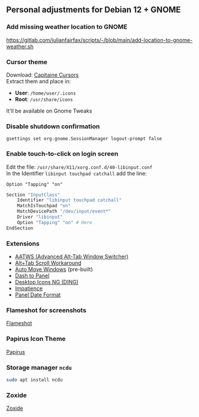 ## Personal adjustments for Debian 12 + GNOME

### Add missing weather location to GNOME
https://gitlab.com/julianfairfax/scripts/-/blob/main/add-location-to-gnome-weather.sh

### Cursor theme
Download: [Capitaine Cursors](https://www.gnome-look.org/p/1148692)  
Extract them and place in:
- **User**: `/home/user/.icons`
- **Root**: `/usr/share/icons`

It'll be available on Gnome Tweaks

### Disable shutdown confirmation
```
gsettings set org.gnome.SessionManager logout-prompt false
```

### Enable touch-to-click on login screen
Edit the file: `/usr/share/X11/xorg.conf.d/40-libinput.conf`  
In the Identifier `libinput touchpad catchall` add the line:
```
Option "Tapping" "on"
```

```bash
Section "InputClass"
    Identifier "libinput touchpad catchall"
    MatchIsTouchpad "on"
    MatchDevicePath "/dev/input/event*"
    Driver "libinput"
    Option "Tapping" "on" # Here
EndSection
```

### Extensions
- [AATWS (Advanced Alt-Tab Window Switcher)](https://extensions.gnome.org/extension/4412/advanced-alttab-window-switcher/)
- [Alt+Tab Scroll Workaround](https://extensions.gnome.org/extension/5282/alttab-scroll-workaround/)
- [Auto Move Windows](https://extensions.gnome.org/extension/16/auto-move-windows/) (pre-built)
- [Dash to Panel](https://extensions.gnome.org/extension/1160/dash-to-panel/)
- [Desktop Icons NG (DING)](https://extensions.gnome.org/extension/2087/desktop-icons-ng-ding/)
- [Impatience](https://extensions.gnome.org/extension/277/impatience/)
- [Panel Date Format](https://extensions.gnome.org/extension/1462/panel-date-format/)

### Flameshot for screenshots
[Flameshot](https://flameshot.org/)

### Papirus Icon Theme
[Papirus](https://github.com/PapirusDevelopmentTeam/papirus-icon-theme)

### Storage manager `ncdu`
```bash
sudo apt install ncdu
```

### Zoxide
[Zoxide](https://github.com/ajeetdsouza/zoxide)
